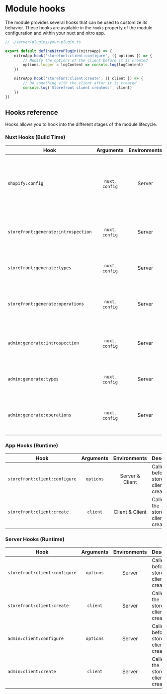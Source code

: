 # Module hooks

The module provides several hooks that can be used to customize its behavior. These hooks are available in the `hooks` property of the module configuration and within your nuxt and nitro app.

```ts
// ~/server/plugins/your-plugin.ts

export default defineNitroPlugin((nitroApp) => {
    nitroApp.hook('storefont:client:configure', ({ options }) => {
        // Modify the options of the client before it is created
        options.logger = logContent => console.log(logContent)
    })

    nitroApp.hook('storefont:client:create', ({ client }) => {
        // Do something with the client after it is created
        console.log('Storefront client created:', client)
    })
})
```

## Hooks reference

Hooks allows you to hook into the different stages of the module lifecycle.

### Nuxt Hooks (Build Time)

| Hook                                | Arguments        | Environments | Description                                                                 |
| ----------------------------------- | :--------------: | :----------: | --------------------------------------------------------------------------- |
| `shopify:config`                    | `nuxt`, `config` | Server       | Called before the parsed module config is persisted into the runtime config |
| `storefront:generate:introspection` | `nuxt`, `config` | Server       | Called before the storefront introspection schema is generated              |
| `storefront:generate:types`         | `nuxt`, `config` | Server       | Called before the storefront types are generated                            |
| `storefront:generate:operations`    | `nuxt`, `config` | Server       | Called before the storefront operations are generated                       |
| `admin:generate:introspection`      | `nuxt`, `config` | Server       | Called before the admin introspection schema is generated                   |
| `admin:generate:types`              | `nuxt`, `config` | Server       | Called before the admin types are generated                                 |
| `admin:generate:operations`         | `nuxt`, `config` | Server       | Called before the admin operations are generated                            |

### App Hooks (Runtime)

| Hook                              | Arguments | Environments    | Description                                    |
| --------------------------------- | :-------: | :-------------: | ---------------------------------------------- |
| `storefront:client:configure`     | `options` | Server & Client | Called before the storefront client is created |
| `storefront:client:create`        | `client`  | Client & Client | Called after the storefront client is created  |

### Server Hooks (Runtime)

| Hook                              | Arguments | Environments | Description                                    |
| --------------------------------- | :-------: | :----------: | ---------------------------------------------- |
| `storefront:client:configure`     | `options` | Server       | Called before the storefront client is created |
| `storefront:client:create`        | `client`  | Server       | Called after the storefront client is created  |
| `admin:client:configure`          | `options` | Server       | Called before the storefront client is created |
| `admin:client:create`             | `client`  | Server       | Called after the storefront client is created  |
